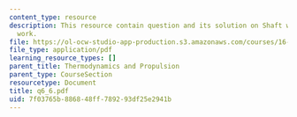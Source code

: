 ```yaml
---
content_type: resource
description: This resource contain question and its solution on Shaft work and Flow
  work.
file: https://ol-ocw-studio-app-production.s3.amazonaws.com/courses/16-01-unified-engineering-i-ii-iii-iv-fall-2005-spring-2006/7f03765b886848ff789293df25e2941b_q6_6.pdf
file_type: application/pdf
learning_resource_types: []
parent_title: Thermodynamics and Propulsion
parent_type: CourseSection
resourcetype: Document
title: q6_6.pdf
uid: 7f03765b-8868-48ff-7892-93df25e2941b
---
```

